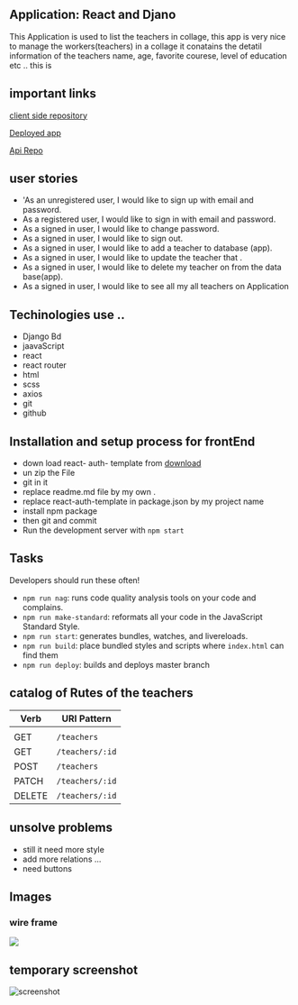 ## Application: React and Djano

This Application is used to list the teachers in collage, this app is very nice to
manage the workers(teachers) in a collage it conatains the detatil information of  the teachers name, age, favorite courese, level of education etc ..
this is

## important links
[client side repository](https://github.com/Adanetx/clientTeachers)

[Deployed app]( https://adanetx.github.io/clientTeachers)

[Api Repo](https://github.com/Adanetx/Teachers)


## user stories

- 'As an unregistered user, I would like to sign up with email and password.
- As a registered user, I would like to sign in with email and password.
- As a signed in user, I would like to change password.
- As a signed in user, I would like to sign out.
-  As a signed in user, I would like to add a teacher to  database (app).
- As a signed in user, I would like to update the teacher that .
- As a signed in user, I would like to delete my  teacher on from the data base(app).
- As a signed in user, I would like to see all my all teachers on Application

## Techinologies use ..

- Django Bd
- jaavaScript
- react
- react router
- html
- scss
- axios
- git
- github

## Installation and setup process  for frontEnd

 - down load react- auth- template from [download](https://git.generalassemb.ly/ga-wdi-boston/react-auth-template)
 - un zip the File
 - git in it
 - replace readme.md file by my own .
 - replace  react-auth-template in package.json by my project name
 - install npm package
 - then git and commit
 - Run the development server with `npm start`


 ## Tasks

 Developers should run these often!

 - `npm run nag`: runs code quality analysis tools on your code and complains.
 - `npm run make-standard`: reformats all your code in the JavaScript Standard
   Style.
 - `npm run start`: generates bundles, watches, and livereloads.
 - `npm run build`: place bundled styles and scripts where `index.html` can find
     them
 - `npm run deploy`: builds and deploys master branch


## catalog of Rutes  of the teachers


Verb   | URI Pattern            |
|--------|------------------------|
|   |   |
| GET      | `/teachers`        |
| GET      | `/teachers/:id`|
| POST     | `/teachers`|
| PATCH    | `/teachers/:id`|
| DELETE  | `/teachers/:id`|

## unsolve problems

- still it need more style
- add more relations ...
- need buttons

## Images


### wire frame

![](https://i.imgur.com/ql4Eq1c.png)

## temporary screenshot
![screenshot](https://i.imgur.com/Vhx3iTf.png)
